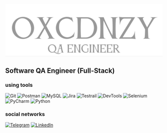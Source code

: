 ![Header](https://github.com/vazhgin/vazhgin/blob/main/assets/photo_2025-06-21_14-09-19.jpg)

## Software QA Engineer (Full-Stack)

### using tools
![Git](https://img.shields.io/badge/-Git-white?style=for-the-badge&logo=Git&logoColor=F05032)
![Postman](https://img.shields.io/badge/-Postman-white?style=for-the-badge&logo=Postman&logoColor=FF6C37)
![MySQL](https://img.shields.io/badge/-MySQL-white?style=for-the-badge&logo=MySQL&logoColor=4479A1)
![Jira](https://img.shields.io/badge/-Jira-white?style=for-the-badge&logo=Jira&logoColor=0052CC)
![Testrail](https://img.shields.io/badge/-Testrail-white?style=for-the-badge&logo=Testrail&logoColor=65C179)
![DevTools](https://img.shields.io/badge/-DevTools-white?style=for-the-badge&logo=googlechrome&logoColor=4285F4)
![Selenium](https://img.shields.io/badge/-Selenium-white?style=for-the-badge&logo=selenium&logoColor=43B02A)
![PyCharm](https://img.shields.io/badge/-PyCharm-white?style=for-the-badge&logo=pycharm&logoColor=000000)
![Python](https://img.shields.io/badge/-Python-white?style=for-the-badge&logo=python&logoColor=3776AB)

### social networks
[![Telegram](https://img.shields.io/badge/Telegram-2CA5E0?logo=telegram&logoColor=white)](https://t.me/oxycodoneezy)
[![LinkedIn](https://custom-icon-badges.demolab.com/badge/LinkedIn-0A66C2?logo=linkedin-white&logoColor=fff)](https://www.linkedin.com/in/oxcdnzy/)